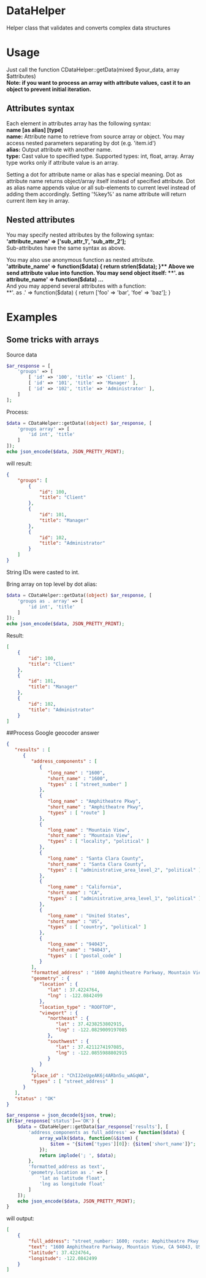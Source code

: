 # DataHelper
Helper class that validates and converts complex data structures

# Usage
Just call the function CDataHelper::getData(mixed $your_data, array $attributes)  
**Note: if you want to process an array with attribute values, cast it to an object to prevent initial iteration.**

## Attributes syntax
Each element in attributes array has the following syntax:  
**name \[as alias\] \[type\]**  
**name:** Attribute name to retrieve from source array or object. You may access nested parameters separating by dot (e.g. 'item.id')  
**alias:** Output attribute with another name.  
**type:** Cast value to specified type. Supported types: int, float, array. Array type works only if attribute value is an array.

Setting a dot for attribute name or alias has e special meaning.
Dot as attribute name returns object/array itself instead of specified attribute.
Dot as alias name appends value or all sub-elements to current level instead of adding them accordingly.
Setting '%key%' as name attribute will return current item key in array.

## Nested attributes
You may specify nested attributes by the following syntax:  
**'attribute_name' => ['sub_attr_1', 'sub_attr_2'];**  
Sub-attributes have the same syntax as above.

You may also use anonymous function as nested attribute.  
**'attribute_name' => function($data) { return strlen($data); }**  
Above we send attribute value into function. You may send object itself:  
**'. as attribute_name' => function($data) ...**  
And you may append several attributes with a function:  
**'. as .' => function($data) { return ['foo' => 'bar', 'foe' => 'baz']; }

# Examples

## Some tricks with arrays
Source data
```php
$ar_response = [
    'groups' => [
        [ 'id' => '100', 'title' => 'Client' ],
        [ 'id' => '101', 'title' => 'Manager' ],
        [ 'id' => '102', 'title' => 'Administrator' ],
    ]
];
```

Process:
```php
$data = CDataHelper::getData((object) $ar_response, [
    'groups array' => [
        'id int', 'title'
    ]
]);
echo json_encode($data, JSON_PRETTY_PRINT);
```

will result:
```json
{
    "groups": [
        {
            "id": 100,
            "title": "Client"
        },
        {
            "id": 101,
            "title": "Manager"
        },
        {
            "id": 102,
            "title": "Administrator"
        }
    ]
}
```
String IDs were casted to int.

Bring array on top level by dot alias:
```php
$data = CDataHelper::getData((object) $ar_response, [
    'groups as . array' => [
        'id int', 'title'
    ]
]);
echo json_encode($data, JSON_PRETTY_PRINT);
```

Result:
```json
[
    {
        "id": 100,
        "title": "Client"
    },
    {
        "id": 101,
        "title": "Manager"
    },
    {
        "id": 102,
        "title": "Administrator"
    }
]
```

##Process Google geocoder answer
```json
{
   "results" : [
      {
         "address_components" : [
            {
               "long_name" : "1600",
               "short_name" : "1600",
               "types" : [ "street_number" ]
            },
            {
               "long_name" : "Amphitheatre Pkwy",
               "short_name" : "Amphitheatre Pkwy",
               "types" : [ "route" ]
            },
            {
               "long_name" : "Mountain View",
               "short_name" : "Mountain View",
               "types" : [ "locality", "political" ]
            },
            {
               "long_name" : "Santa Clara County",
               "short_name" : "Santa Clara County",
               "types" : [ "administrative_area_level_2", "political" ]
            },
            {
               "long_name" : "California",
               "short_name" : "CA",
               "types" : [ "administrative_area_level_1", "political" ]
            },
            {
               "long_name" : "United States",
               "short_name" : "US",
               "types" : [ "country", "political" ]
            },
            {
               "long_name" : "94043",
               "short_name" : "94043",
               "types" : [ "postal_code" ]
            }
         ],
         "formatted_address" : "1600 Amphitheatre Parkway, Mountain View, CA 94043, USA",
         "geometry" : {
            "location" : {
               "lat" : 37.4224764,
               "lng" : -122.0842499
            },
            "location_type" : "ROOFTOP",
            "viewport" : {
               "northeast" : {
                  "lat" : 37.4238253802915,
                  "lng" : -122.0829009197085
               },
               "southwest" : {
                  "lat" : 37.4211274197085,
                  "lng" : -122.0855988802915
               }
            }
         },
         "place_id" : "ChIJ2eUgeAK6j4ARbn5u_wAGqWA",
         "types" : [ "street_address" ]
      }
   ],
   "status" : "OK"
}
```

```php
$ar_response = json_decode($json, true);
if($ar_response['status']=='OK') {
    $data = CDataHelper::getData($ar_response['results'], [
        'address_components as full_address' => function($data) {
            array_walk($data, function(&$item) {
                $item = "{$item['types'][0]}: {$item['short_name']}";
            });
            return implode('; ', $data);
        },
        'formatted_address as text',
        'geometry.location as .' => [
            'lat as latitude float',
            'lng as longitude float'
        ]
    ]);
    echo json_encode($data, JSON_PRETTY_PRINT);
}
```

will output:
```json
[
    {
        "full_address": "street_number: 1600; route: Amphitheatre Pkwy; locality: Mountain View; administrative_area_level_2: Santa Clara County; administrative_area_level_1: CA; country: US; postal_code: 94043",
        "text": "1600 Amphitheatre Parkway, Mountain View, CA 94043, USA",
        "latitude": 37.4224764,
        "longitude": -122.0842499
    }
]
```
